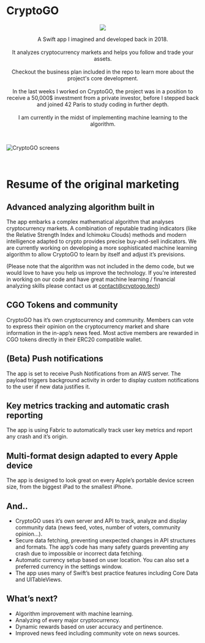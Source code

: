 # CryptoGO

<p align="center">
  <img src="https://user-images.githubusercontent.com/31767776/68088828-19d33400-fe63-11e9-8249-f0f9f34a56a4.png">
</p>

<p align="center">
  <span>A Swift app I imagined and developed back in 2018. </span><br>
  <br>
  <span>It analyzes cryptocurrency markets and helps you follow and trade your assets. </span><br>
  <br>
  <span>Checkout the business plan included in the repo to learn more about the project's core development. </span><br>
  <br>
  <span>In the last weeks I worked on CryptoGO, the project was in a position to receive a 50,000$ investment from a private     investor, before I stepped back and joined 42 Paris to study coding in further depth. </span><br>
  <br>
  <span>I am currently in the midst of implementing machine learning to the algorithm. </span><br>
</p>
<br>

![CryptoGO screens](https://user-images.githubusercontent.com/31767776/68083193-90057580-fe26-11e9-962a-972f67d33e9b.png)

<br>

# Resume of the original marketing

## Advanced analyzing algorithm built in
The app embarks a complex mathematical algorithm that analyses cryptocurrency markets. A combination of reputable trading indicators (like the Relative Strength Index and Ichimoku Clouds) methods and modern intelligence adapted to crypto provides precise buy-and-sell indicators. We are currently working on developing a more sophisticated machine learning algorithm to allow CryptoGO to learn by itself and adjust it’s previsions.

(Please note that the algorithm was not included in the demo code, but we would love to have you help us improve the technology. If you're interested in working on our code and have great machine learning / financial analyzing skills please contact us at contact@cryptogo.tech)

## CGO Tokens and community
CryptoGO has it’s own cryptocurrency and community. Members can vote to express their opinion on the cryptocurrency market and share information in the in-app’s news feed. 
Most active members are rewarded in CGO tokens directly in their ERC20 compatible wallet.

## (Beta) Push notifications 
The app is set to receive Push Notifications from an AWS server. The payload triggers background activity in order to display custom notifications to the user if new data justifies it.

## Key metrics tracking and automatic crash reporting 
The app is using Fabric to automatically track user key metrics and report any crash and it’s origin.

## Multi-format design adapted to every Apple device
The app is designed to look great on every Apple’s portable device screen size, from the biggest iPad to the smallest iPhone.

## And..
- CryptoGO uses it’s own server and API to track, analyze and display community data (news feed, votes, number of voters, community opinion…).
- Secure data fetching, preventing unexpected changes in API structures and formats. The app’s code has many safety guards preventing any crash due to impossible or incorrect data fetching.
- Automatic currency setup based on user location. You can also set a preferred currency in the settings window.
- The app uses many of Swift’s best practice features including Core Data and UITableViews.

## What’s next?
- Algorithm improvement with machine learning.
- Analyzing of every major cryptocurrency.
- Dynamic rewards based on user accuracy and pertinence.
- Improved news feed including community vote on news sources.
